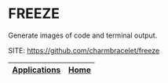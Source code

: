 # FREEZE

 Generate images of code and terminal output.

 SITE: https://github.com/charmbracelet/freeze

 | [Applications](https://portable-linux-apps.github.io/apps.html) | [Home](https://portable-linux-apps.github.io)
 | --- | --- |
